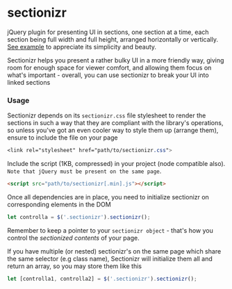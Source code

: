 # sectionizr
jQuery plugin for presenting UI in sections, one section at a time, each section being full width and full height, arranged horizontally or vertically. [See example](https://de-paule.github.io/sectionizr/) to appreciate its simplicity and beauty.

Sectionizr helps you present a rather bulky UI in a more friendly way, giving room for enough space for viewer comfort, and allowing them focus on what's important - overall, you can use sectionizr to break your UI into linked sections

### Usage
Sectionizr depends on its `sectionizr.css` file stylesheet to render the sections in such a way that they are compliant with the library's operations, so unless you've got an even cooler way to style them up (arrange them), ensure to include the file on your page
```css
<link rel="stylesheet" href="path/to/sectionizr.css">
```
Include the script (1KB, compressed) in your project (node compatible also). `Note that jQuery must be present on the same page`.
```html
<script src="path/to/sectionizr[.min].js"></script>
```
Once all dependencies are in place, you need to initialize sectionizr on corresponding elements in the DOM
```javascript
let controlla = $('.sectionizr').sectionizr();
```
Remember to keep a pointer to your `sectionizr object` - that's how you control the _sectionized contents_ of your page.

If you have multiple (or nested) sectionizr's on the same page which share the same selector (e.g class name), Sectionizr will initialize them all and return an array, so you may store them like this
```javascript
let [controlla1, controlla2] = $('.sectionizr').sectionizr();
```